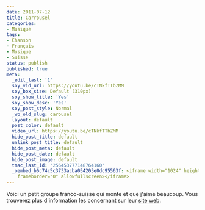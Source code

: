 ```yaml
---
date: 2011-07-12
title: Carrousel
categories:
- Musique
tags:
- Chanson
- Français
- Musique
- Suisse
status: publish
published: true
meta:
  _edit_last: '1'
  soy_vid_url: https://youtu.be/cTNkfTTbZMM
  soy_box_size: Default (310px)
  soy_show_title: 'Yes'
  soy_show_desc: 'Yes'
  soy_post_style: Normal
  _wp_old_slug: carousel
  layout: default
  post_color: default
  video_url: https://youtu.be/cTNkfTTbZMM
  hide_post_title: default
  unlink_post_title: default
  hide_post_meta: default
  hide_post_date: default
  hide_post_image: default
  tmac_last_id: '256453777148764160'
  _oembed_b6c74c5c3733acba054203e0dc95563f: <iframe width="1024" height="576" src="https://www.youtube.com/embed/cTNkfTTbZMM?fs=1&feature=oembed"
    frameborder="0" allowfullscreen></iframe>
---
```

Voici un petit groupe franco-suisse qui monte et que j'aime beaucoup. Vous trouverez plus d'information les concernant sur leur <a title="Site web du groupe Carousel" href="https://www.groupecarrousel.com/">site web</a>.
